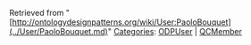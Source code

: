 Retrieved from "[http://ontologydesignpatterns.org/wiki/User:PaoloBouquet](../User/PaoloBouquet.md)"
 [Categories](http://ontologydesignpatterns.org/wiki/Special:Categories "Special:Categories"): [ODPUser](../Category/ODPUser.md "Category:ODPUser") | [QCMember](../Category/QCMember.md "Category:QCMember")